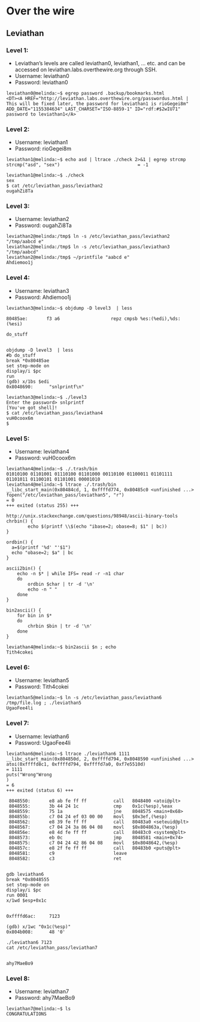 # Over the wire
## Leviathan
### Level 1:
 - Leviathan’s levels are called leviathan0, leviathan1, … etc. and can be accessed on leviathan.labs.overthewire.org through SSH.
 - Username: leviathan0
 - Password: leviathan0

```
leviathan0@melinda:~$ egrep password .backup/bookmarks.html 
<DT><A HREF="http://leviathan.labs.overthewire.org/passwordus.html | This will be fixed later, the password for leviathan1 is rioGegei8m" ADD_DATE="1155384634" LAST_CHARSET="ISO-8859-1" ID="rdf:#$2wIU71" password to leviathan1</A>
```

### Level 2:
 - Username: leviathan1
 - Password: rioGegei8m

```
leviathan1@melinda:~$ echo asd | ltrace ./check 2>&1 | egrep strcmp
strcmp("asd", "sex")                             = -1

leviathan1@melinda:~$ ./check
sex
$ cat /etc/leviathan_pass/leviathan2
ougahZi8Ta
```



### Level 3:
 - Username: leviathan2
 - Password: ougahZi8Ta

```
leviathan2@melinda:/tmp$ ln -s /etc/leviathan_pass/leviathan2 "/tmp/aabcd e"
leviathan2@melinda:/tmp$ ln -s /etc/leviathan_pass/leviathan3 "/tmp/aabcd"
leviathan2@melinda:/tmp$ ~/printfile "aabcd e"
Ahdiemoo1j
```






### Level 4:
 - Username: leviathan3
 - Password: Ahdiemoo1j

```
leviathan3@melinda:~$ objdump -D level3  | less

80485ae:       f3 a6                   repz cmpsb %es:(%edi),%ds:(%esi)

do_stuff


objdump -D level3  | less
#b do_stuff
break *0x80485ae
set step-mode on
display/i $pc
run
(gdb) x/1bs $edi
0x8048690:      "snlprintf\n"

leviathan3@melinda:~$ ./level3 
Enter the password> snlprintf
[You've got shell]!
$ cat /etc/leviathan_pass/leviathan4
vuH0coox6m
$ 
```


### Level 5:
 - Username: leviathan4
 - Password: vuH0coox6m


```
leviathan4@melinda:~$ ./.trash/bin 
01010100 01101001 01110100 01101000 00110100 01100011 01101111 01101011 01100101 01101001 00001010 
leviathan4@melinda:~$ ltrace ./.trash/bin 
__libc_start_main(0x80484cd, 1, 0xffffd774, 0x80485c0 <unfinished ...>
fopen("/etc/leviathan_pass/leviathan5", "r")                                                                                  = 0
+++ exited (status 255) +++

http://unix.stackexchange.com/questions/98948/ascii-binary-tools
chrbin() {
        echo $(printf \\$(echo "ibase=2; obase=8; $1" | bc))
}

ordbin() {
  a=$(printf '%d' "'$1")
  echo "obase=2; $a" | bc
}

ascii2bin() {
    echo -n $* | while IFS= read -r -n1 char
    do
        ordbin $char | tr -d '\n'
        echo -n " "
    done
}

bin2ascii() {
    for bin in $*
    do
        chrbin $bin | tr -d '\n'
    done
}

leviathan4@melinda:~$ bin2ascii $n ; echo
Tith4cokei
```



### Level 6:
 - Username: leviathan5
 - Password: Tith4cokei


```
leviathan5@melinda:~$ ln -s /etc/leviathan_pass/leviathan6 /tmp/file.log ; ./leviathan5 
UgaoFee4li
```



### Level 7:
 - Username: leviathan6
 - Password: UgaoFee4li


```
leviathan6@melinda:~$ ltrace ./leviathan6 1111
__libc_start_main(0x804850d, 2, 0xffffd794, 0x8048590 <unfinished ...>
atoi(0xffffd8c1, 0xffffd794, 0xffffd7a0, 0xf7e5510d)                                                                          = 1111
puts("Wrong"Wrong
)                                                                                                                 = 6
+++ exited (status 6) +++

 8048550:       e8 ab fe ff ff          call   8048400 <atoi@plt>
 8048555:       3b 44 24 1c             cmp    0x1c(%esp),%eax
 8048559:       75 1a                   jne    8048575 <main+0x68>
 804855b:       c7 04 24 ef 03 00 00    movl   $0x3ef,(%esp)
 8048562:       e8 39 fe ff ff          call   80483a0 <seteuid@plt>
 8048567:       c7 04 24 3a 86 04 08    movl   $0x804863a,(%esp)
 804856e:       e8 4d fe ff ff          call   80483c0 <system@plt>
 8048573:       eb 0c                   jmp    8048581 <main+0x74>
 8048575:       c7 04 24 42 86 04 08    movl   $0x8048642,(%esp)
 804857c:       e8 2f fe ff ff          call   80483b0 <puts@plt>
 8048581:       c9                      leave  
 8048582:       c3                      ret    


gdb leviathan6 
break *0x8048555
set step-mode on
display/i $pc
run 0001
x/1wd $esp+0x1c


0xffffd6ac:     7123

(gdb) x/1wc "0x1c(%esp)"
0x804b008:      48 '0'

./leviathan6 7123
cat /etc/leviathan_pass/leviathan7


ahy7MaeBo9
```



### Level 8:
 - Username: leviathan7
 - Password: ahy7MaeBo9

```
leviathan7@melinda:~$ ls
CONGRATULATIONS
```
